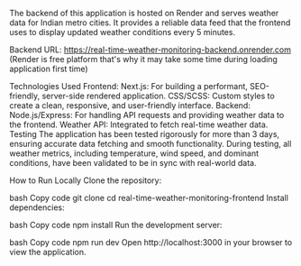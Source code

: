 The backend of this application is hosted on Render and serves weather data for Indian metro cities. It provides a reliable data feed that the frontend uses to display updated weather conditions every 5 minutes.

Backend URL: https://real-time-weather-monitoring-backend.onrender.com (Render is free platform that's why it may take some time during loading application first time)

Technologies Used
Frontend:
Next.js: For building a performant, SEO-friendly, server-side rendered application.
CSS/SCSS: Custom styles to create a clean, responsive, and user-friendly interface.
Backend:
Node.js/Express: For handling API requests and providing weather data to the frontend.
Weather API: Integrated to fetch real-time weather data.
Testing
The application has been tested rigorously for more than 3 days, ensuring accurate data fetching and smooth functionality. During testing, all weather metrics, including temperature, wind speed, and dominant conditions, have been validated to be in sync with real-world data.

How to Run Locally
Clone the repository:

bash
Copy code
git clone <repository-url>
cd real-time-weather-monitoring-frontend
Install dependencies:

bash
Copy code
npm install
Run the development server:

bash
Copy code
npm run dev
Open http://localhost:3000 in your browser to view the application.
